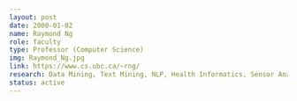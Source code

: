 ```yaml
---
layout: post
date: 2000-01-02
name: Raymond Ng
role: faculty
type: Professor (Computer Science)
img: Raymond_Ng.jpg
link: https://www.cs.ubc.ca/~rng/
research: Data Mining, Text Mining, NLP, Health Informatics, Sensor Analytics, Data Bases
status: active
---
```


